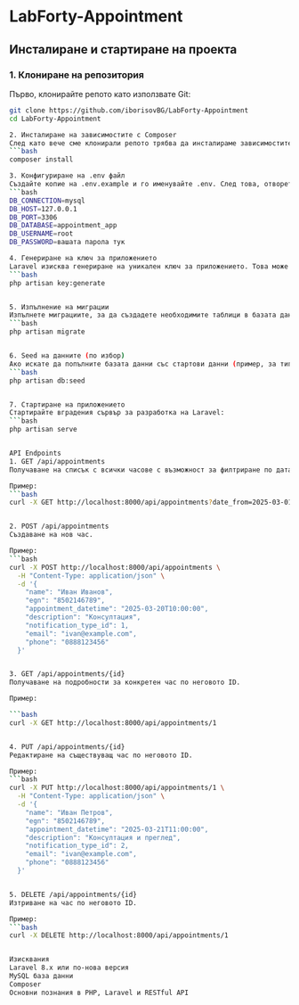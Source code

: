 # LabForty-Appointment
 
## Инсталиране и стартиране на проекта

### 1. Клониране на репозитория

Първо, клонирайте репото като използвате Git:

```bash
git clone https://github.com/iborisovBG/LabForty-Appointment
cd LabForty-Appointment

2. Инсталиране на зависимостите с Composer
След като вече сме клонирали репото трябва да инсталираме зависимостите в проекта, посочени в composer.json:
```bash
composer install

3. Конфигуриране на .env файл
Създайте копие на .env.example и го именувайте .env. След това, отворете .env файла и конфигурирайте връзката към вашата база данни:
```bash
DB_CONNECTION=mysql
DB_HOST=127.0.0.1
DB_PORT=3306
DB_DATABASE=appointment_app
DB_USERNAME=root
DB_PASSWORD=вашата парола тук

4. Генериране на ключ за приложението
Laravel изисква генериране на уникален ключ за приложението. Това може да се направи чрез следната команда:
```bash
php artisan key:generate


5. Изпълнение на миграции
Изпълнете миграциите, за да създадете необходимите таблици в базата данни:
```bash
php artisan migrate


6. Seed на данните (по избор)
Ако искате да попълните базата данни със стартови данни (пример, за типове нотификации), използвайте командата:
```bash
php artisan db:seed


7. Стартиране на приложението
Стартирайте вградения сървър за разработка на Laravel:
```bash
php artisan serve


API Endpoints
1. GET /api/appointments
Получаване на списък с всички часове с възможност за филтриране по дата и ЕГН.

Пример:
```bash
curl -X GET http://localhost:8000/api/appointments?date_from=2025-03-01&date_to=2025-03-31&egn=8502146789


2. POST /api/appointments
Създаване на нов час.

Пример:
```bash
curl -X POST http://localhost:8000/api/appointments \
  -H "Content-Type: application/json" \
  -d '{
    "name": "Иван Иванов",
    "egn": "8502146789",
    "appointment_datetime": "2025-03-20T10:00:00",
    "description": "Консултация",
    "notification_type_id": 1,
    "email": "ivan@example.com",
    "phone": "0888123456"
  }'


3. GET /api/appointments/{id}
Получаване на подробности за конкретен час по неговото ID.

Пример:

```bash
curl -X GET http://localhost:8000/api/appointments/1


4. PUT /api/appointments/{id}
Редактиране на съществуващ час по неговото ID.

Пример:
```bash
curl -X PUT http://localhost:8000/api/appointments/1 \
  -H "Content-Type: application/json" \
  -d '{
    "name": "Иван Петров",
    "egn": "8502146789",
    "appointment_datetime": "2025-03-21T11:00:00",
    "description": "Консултация и преглед",
    "notification_type_id": 2,
    "email": "ivan@example.com",
    "phone": "0888123456"
  }'


5. DELETE /api/appointments/{id}
Изтриване на час по неговото ID.

Пример:
```bash
curl -X DELETE http://localhost:8000/api/appointments/1


Изисквания
Laravel 8.x или по-нова версия
MySQL база данни
Composer
Основни познания в PHP, Laravel и RESTful API
